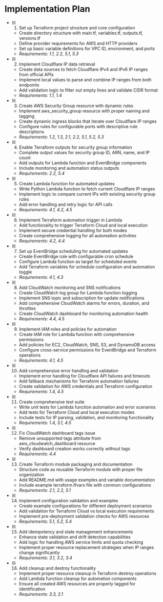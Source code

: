 # Implementation Plan

- [x] 1. Set up Terraform project structure and core configuration

  - Create directory structure with main.tf, variables.tf, outputs.tf, versions.tf
  - Define provider requirements for AWS and HTTP providers
  - Set up basic variable definitions for VPC ID, environment, and ports
  - _Requirements: 1.1, 2.2, 5.1, 5.3_

- [x] 2. Implement Cloudflare IP data retrieval

  - Create data sources to fetch Cloudflare IPv4 and IPv6 IP ranges from official APIs
  - Implement local values to parse and combine IP ranges from both endpoints
  - Add validation logic to filter out empty lines and validate CIDR format
  - _Requirements: 1.1, 1.4_

- [x] 3. Create AWS Security Group resource with dynamic rules

  - Implement aws_security_group resource with proper naming and tagging
  - Create dynamic ingress blocks that iterate over Cloudflare IP ranges
  - Configure rules for configurable ports with descriptive rule descriptions
  - _Requirements: 1.2, 1.3, 2.1, 2.2, 5.1, 5.2, 5.3_

- [x] 4. Enable Terraform outputs for security group information

  - Complete output values for security group ID, ARN, name, and IP count
  - Add outputs for Lambda function and EventBridge components
  - Include monitoring and automation status outputs
  - _Requirements: 2.2, 5.4_

- [x] 5. Create Lambda function for automated updates

  - Write Python Lambda function to fetch current Cloudflare IP ranges
  - Implement logic to compare current IPs with existing security group rules
  - Add error handling and retry logic for API calls
  - _Requirements: 4.1, 4.2, 4.5_

- [x] 6. Implement Terraform automation trigger in Lambda

  - Add functionality to trigger Terraform Cloud and local execution
  - Implement secure credential handling for both modes
  - Create comprehensive logging for all automation activities
  - _Requirements: 4.2, 4.4_

- [x] 7. Set up EventBridge scheduling for automated updates

  - Create EventBridge rule with configurable cron schedule
  - Configure Lambda function as target for scheduled events
  - Add Terraform variables for schedule configuration and automation toggle
  - _Requirements: 4.1, 4.3_

- [x] 8. Add CloudWatch monitoring and SNS notifications

  - Create CloudWatch log group for Lambda function logging
  - Implement SNS topic and subscription for update notifications
  - Add comprehensive CloudWatch alarms for errors, duration, and throttles
  - Create CloudWatch dashboard for monitoring automation health
  - _Requirements: 4.4, 4.5_

- [x] 9. Implement IAM roles and policies for automation

  - Create IAM role for Lambda function with comprehensive permissions
  - Add policies for EC2, CloudWatch, SNS, S3, and DynamoDB access
  - Configure cross-service permissions for EventBridge and Terraform operations
  - _Requirements: 4.1, 4.5_

- [x] 10. Add comprehensive error handling and validation

  - Implement error handling for Cloudflare API failures and timeouts
  - Add fallback mechanisms for Terraform automation failures
  - Create validation for AWS credentials and Terraform configuration
  - _Requirements: 1.4, 4.5_

- [x] 11. Create comprehensive test suite

  - Write unit tests for Lambda function automation and error scenarios
  - Add tests for Terraform Cloud and local execution modes
  - Include tests for IP parsing, validation, and monitoring functionality
  - _Requirements: 1.4, 3.1, 4.5_

- [x] 12. Fix CloudWatch dashboard tags issue

  - Remove unsupported tags attribute from aws_cloudwatch_dashboard resource
  - Verify dashboard creation works correctly without tags
  - _Requirements: 4.4_

- [x] 13. Create Terraform module packaging and documentation

  - Structure code as reusable Terraform module with proper file organization
  - Add README.md with usage examples and variable documentation
  - Include example terraform.tfvars file with common configurations
  - _Requirements: 2.1, 2.2, 5.1_

- [x] 14. Implement configuration validation and examples

  - Create example configurations for different deployment scenarios
  - Add validation for Terraform Cloud vs local execution requirements
  - Implement pre-deployment validation checks for AWS resources
  - _Requirements: 5.1, 5.2, 5.4_

- [x] 15. Add idempotency and state management enhancements

  - Enhance state validation and drift detection capabilities
  - Add logic for handling AWS service limits and quota checking
  - Implement proper resource replacement strategies when IP ranges change significantly
  - _Requirements: 3.1, 3.2, 3.4_

- [x] 16. Add cleanup and destroy functionality
  - Implement proper resource cleanup in Terraform destroy operations
  - Add Lambda function cleanup for automation components
  - Ensure all created AWS resources are properly tagged for identification
  - _Requirements: 3.3, 2.1_
